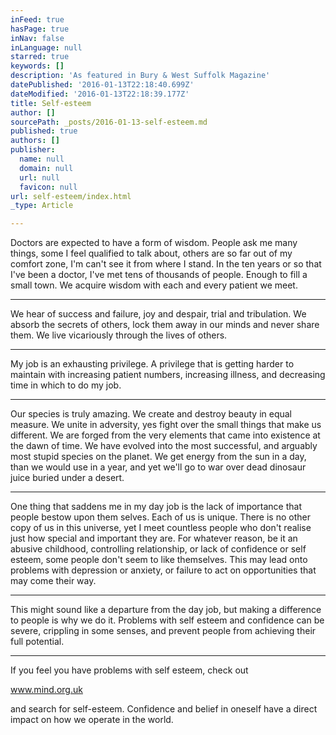 ```yaml
---
inFeed: true
hasPage: true
inNav: false
inLanguage: null
starred: true
keywords: []
description: 'As featured in Bury & West Suffolk Magazine'
datePublished: '2016-01-13T22:18:40.699Z'
dateModified: '2016-01-13T22:18:39.177Z'
title: Self-esteem
author: []
sourcePath: _posts/2016-01-13-self-esteem.md
published: true
authors: []
publisher:
  name: null
  domain: null
  url: null
  favicon: null
url: self-esteem/index.html
_type: Article

---
```

Doctors are expected to have a form of wisdom. People ask me many things, some I feel qualified to talk about, others are so far out of my comfort zone, I'm can't see it from where I stand. In the ten years or so that I've been a doctor, I've met tens of thousands of people. Enough to fill a small town. We acquire wisdom with each and every patient we meet.

****

We hear of success and failure, joy and despair, trial and tribulation. We absorb the secrets of others, lock them away in our minds and never share them. We live vicariously through the lives of others.

****

My job is an exhausting privilege. A privilege that is getting harder to maintain with increasing patient numbers, increasing illness, and decreasing time in which to do my job. 

****

Our species is truly amazing. We create and destroy beauty in equal measure. We unite in adversity, yes fight over the small things that make us different. We are forged from the very elements that came into existence at the dawn of time. We have evolved into the most successful, and arguably most stupid species on the planet. We get energy from the sun in a day, than we would use in a year, and yet we'll go to war over dead dinosaur juice buried under a desert. 

****

One thing that saddens me in my day job is the lack of importance that people bestow upon them selves. Each of us is unique. There is no other copy of us in this universe, yet I meet countless people who don't realise just how special and important they are. For whatever reason, be it an abusive childhood, controlling relationship, or lack of confidence or self esteem, some people don't seem to like themselves. This may lead onto problems with depression or anxiety, or failure to act on opportunities that may come their way.

****

This might sound like a departure from the day job, but making a difference to people is why we do it.  Problems with self esteem and confidence can be severe, crippling in some senses, and prevent people from achieving their full potential.

****

If you feel you have problems with self esteem, check out 

www.mind.org.uk

**[][0]**

and search for self-esteem. Confidence and belief in oneself have a direct impact on how we operate in the world.  

[0]: http://www.mind.org.uk/